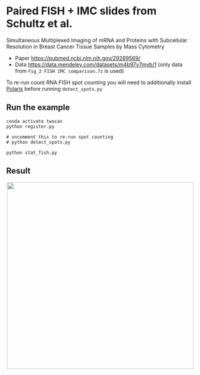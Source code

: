 # Paired FISH + IMC slides from Schultz et al. 

Simultaneous Multiplexed Imaging of mRNA and Proteins with Subcellular Resolution in Breast Cancer Tissue Samples by Mass Cytometry 

* Paper https://pubmed.ncbi.nlm.nih.gov/29289569/
* Data https://data.mendeley.com/datasets/m4b97v7myb/1  (only data from `Fig_2 FISH IMC comparison.7z` is used)


To re-run count RNA FISH spot counting you will need to additionally install [Polaris](https://doi.org/10.1016/j.cels.2024.04.006) before running `detect_spots.py`

## Run the example

```
conda activate twocan
python register.py

# uncomment this to re-run spot counting
# python detect_spots.py

python stat_fish.py
```

## Result

<p align="center">
  <img src="https://github.com/user-attachments/assets/1ed05112-9af3-44f6-9a18-4dfa2c859e9b" width=500px />
</p>
